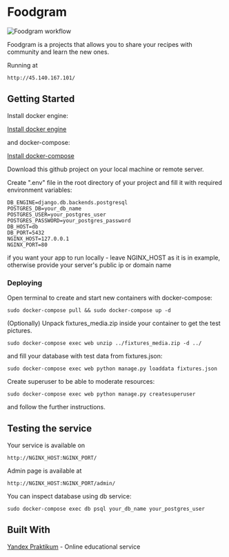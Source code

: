 # Foodgram

![Foodgram workflow](https://github.com/MuggleSkin/foodgram-project/workflows/Foodgram_workflow/badge.svg)

Foodgram is a projects that allows you to share your recipes with community and learn the new ones.

Running at

```
http://45.140.167.101/
```

## Getting Started

Install docker engine:

[Install docker engine](https://docs.docker.com/engine/install/)

and docker-compose:

[Install docker-compose](https://docs.docker.com/compose/install/)

Download this github project on your local machine or remote server. 

Create ".env" file in the root directory of your project and fill it with required environment variables:

```
DB_ENGINE=django.db.backends.postgresql
POSTGRES_DB=your_db_name
POSTGRES_USER=your_postgres_user
POSTGRES_PASSWORD=your_postgres_password
DB_HOST=db
DB_PORT=5432
NGINX_HOST=127.0.0.1
NGINX_PORT=80
```

if you want your app to run locally - leave NGINX_HOST as it is in example,
otherwise provide your server's public ip or domain name

### Deploying

Open terminal to create and start new containers with docker-compose:

```
sudo docker-compose pull && sudo docker-compose up -d
```

(Optionally) Unpack fixtures_media.zip inside your container to get the test pictures.

```
sudo docker-compose exec web unzip ../fixtures_media.zip -d ../
```

and fill your database with test data from fixtures.json:

```
sudo docker-compose exec web python manage.py loaddata fixtures.json
```

Create superuser to be able to moderate resources:

```
sudo docker-compose exec web python manage.py createsuperuser
```

and follow the further instructions.


## Testing the service

Your service is available on

```
http://NGINX_HOST:NGINX_PORT/
```

Admin page is available at

```
http://NGINX_HOST:NGINX_PORT/admin/
```

You can inspect database using db service:

```
sudo docker-compose exec db psql your_db_name your_postgres_user
```

## Built With

[Yandex Praktikum](https://praktikum.yandex.ru) - Online educational service
